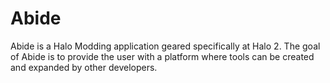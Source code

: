 # Abide
Abide is a Halo Modding application geared specifically at Halo 2.
The goal of Abide is to provide the user with a platform where tools can be created and expanded by other developers.
